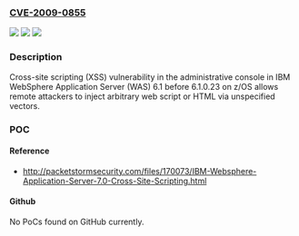 ### [CVE-2009-0855](https://cve.mitre.org/cgi-bin/cvename.cgi?name=CVE-2009-0855)
![](https://img.shields.io/static/v1?label=Product&message=n%2Fa&color=blue)
![](https://img.shields.io/static/v1?label=Version&message=n%2Fa&color=blue)
![](https://img.shields.io/static/v1?label=Vulnerability&message=n%2Fa&color=brighgreen)

### Description

Cross-site scripting (XSS) vulnerability in the administrative console in IBM WebSphere Application Server (WAS) 6.1 before 6.1.0.23 on z/OS allows remote attackers to inject arbitrary web script or HTML via unspecified vectors.

### POC

#### Reference
- http://packetstormsecurity.com/files/170073/IBM-Websphere-Application-Server-7.0-Cross-Site-Scripting.html

#### Github
No PoCs found on GitHub currently.

